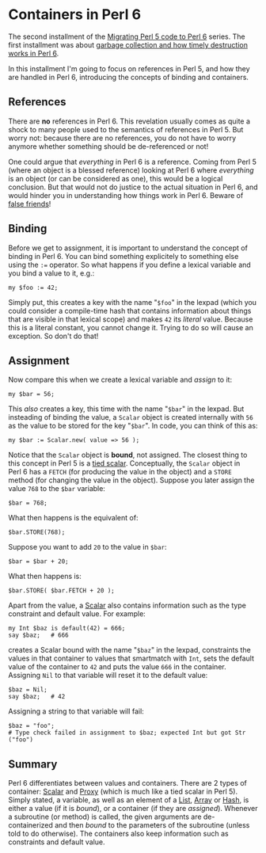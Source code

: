 Containers in Perl 6
====================
The second installment of the
[Migrating Perl 5 code to Perl 6](5to6-introduction.md) series.  The first
installment was about [garbage collection and how timely destruction works in Perl 6](5to6-finalizing.md).

In this installment I'm going to focus on references in Perl 5, and how they
are handled in Perl 6, introducing the concepts of binding and containers.

References
----------
There are **no** references in Perl 6.  This revelation usually comes as quite
a shock to many people used to the semantics of references in Perl 5.  But
worry not: because there are no references, you do not have to worry anymore
whether something should be de-referenced or not!

One could argue that *everything* in Perl 6 is a reference.  Coming from
Perl 5 (where an object is a blessed reference) looking at Perl 6 where
*everything* is an object (or can be considered as one), this would be a
logical conclusion.  But that would not do justice to the actual situation
in Perl 6, and would hinder you in understanding how things work in Perl 6.
Beware of [false friends](https://en.wikipedia.org/wiki/False_friend)!

Binding
-------
Before we get to assignment, it is important to understand the concept of
binding in Perl 6.  You can bind something explicitely to something else
using the `:=` operator.  So what happens if you define a lexical variable
and you bind a value to it, e.g.:

    my $foo := 42;

Simply put, this creates a key with the name "`$foo`" in the lexpad (which
you could consider a compile-time hash that contains information about things
that are visible in that lexical scope) and makes `42` its *literal* value.
Because this is a literal constant, you cannot change it.  Trying to do so
will cause an exception.  So don't do that!

Assignment
----------
Now compare this when we create a lexical variable and *assign* to it:

    my $bar = 56;

This *also* creates a key, this time with the name "`$bar`" in the lexpad.
But insteading of binding the value, a `Scalar` object is created internally
with `56` as the value to be stored for the key "`$bar`".  In code, you can
think of this as:

    my $bar := Scalar.new( value => 56 );

Notice that the `Scalar` object is **bound**, not assigned.  The closest thing
to this concept in Perl 5 is a [tied scalar](https://metacpan.org/pod/distribution/perl/pod/perltie.pod#Tying-Scalars).
Conceptually, the `Scalar` object in Perl 6 has a `FETCH` (for producing the
value in the object) and a `STORE` method (for changing the value in the
object).  Suppose you later assign the value `768` to the `$bar` variable:

    $bar = 768;

What then happens is the equivalent of:

    $bar.STORE(768);

Suppose you want to add `20` to the value in `$bar`:

    $bar = $bar + 20;

What then happens is:

    $bar.STORE( $bar.FETCH + 20 );

Apart from the value, a [Scalar](https://docs.perl6.org/type/Scalar) also
contains information such as the type constraint and default value.  For
example:

    my Int $baz is default(42) = 666;
    say $baz;   # 666

creates a Scalar bound with the name "`$baz`" in the lexpad, constraints the
values in that container to values that smartmatch with `Int`, sets the
default value of the container to `42` and puts the value `666` in the
container.  Assigning `Nil` to that variable will reset it to the default
value:

    $baz = Nil;
    say $baz;   # 42

Assigning a string to that variable will fail:

    $baz = "foo";
    # Type check failed in assignment to $baz; expected Int but got Str ("foo")

Summary
-------
Perl 6 differentiates between values and containers.  There are 2 types of
container: [Scalar](https://docs.perl6.org/type/Scalar) and
[Proxy](https://docs.perl6.org/type/Proxy) (which is much like a tied scalar
in Perl 5).  Simply stated, a variable, as well as an element of a
[List](https://docs.perl6.org/type/List), 
[Array](https://docs.perl6.org/type/Array) or
[Hash](https://docs.perl6.org/type/Hash), is either a value (if it is
*bound*), or a container (if they are *assigned*).  Whenever a subroutine
(or method) is called, the given arguments are de-containerized and then
*bound* to the parameters of the subroutine (unless told to do otherwise).
The containers also keep information such as constraints and default value.
